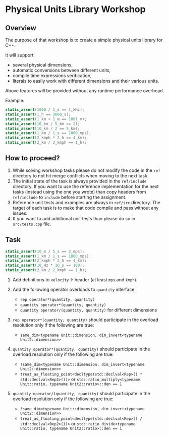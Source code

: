 # Physical Units Library Workshop

## Overview

The purpose of that workshop is to create a simple physical units library for C++.

It will support:
- several physical dimensions,
- automatic conversions between different units,
- compile time expressions verification,
- literals to easily work with different dimensions and their various units.

Above features will be provided without any runtime performance overhead.

Example:

```cpp
static_assert(1000 / 1_s == 1_kHz);
static_assert(1_h == 3600_s);
static_assert(1_km + 1_m == 1001_m);
static_assert(10_km / 5_km == 2);
static_assert(10_km / 2 == 5_km);
static_assert(1_km / 1_s == 1000_mps);
static_assert(2_kmph * 2_h == 4_km);
static_assert(2_km / 2_kmph == 1_h);
```


## How to proceed?

1. While solving workshop tasks please do not modify the code in the `ref` directory to not hit
   merge conflicts when moving to the next task.
2. The initial state of the task is always provided in the `ref/include` directory. If you want to
   use the reference implementation for the next tasks (instead using the one you wrote) than
   copy headers from `ref/include` to `include` before starting the assignment.
3. Reference unit tests and examples are always in `ref/src` directory. The target of each task is
   to make that code compile and pass without any issues. 
4. If you want to add additional unit tests than please do so in `src/tests.cpp` file.


## Task

```cpp
static_assert(10_m / 5_s == 2_mps);
static_assert(1_km / 1_s == 1000_mps);
static_assert(2_kmph * 2_h == 4_km);
static_assert(10_Hz * 10_s == 100);
static_assert(2_km / 2_kmph == 1_h);
```

1. Add definitions to `velocity.h` header (at least `mps` and `kmph`).

2. Add the following operator overloads to `quantity` interface
    - `rep operator*(quantity, quantity)`
    - `quantity operator*(quantity, quantity)`
    - `quantity operator/(quantity, quantity)`
   for different dimensions

3. `rep operator*(quantity, quantity)` should participate in the overload resolution only if
    the following are true:
    - `same_dim<typename Unit::dimension, dim_invert<typename Unit2::dimension>>`

4. `quantity operator*(quantity, quantity)` should participate in the overload resolution only if
    the following are true:
    - `!same_dim<typename Unit::dimension, dim_invert<typename Unit2::dimension>>`
    - `treat_as_floating_point<decltype(std::declval<Rep>() * std::declval<Rep2>())>` or
        `std::ratio_multiply<typename Unit::ratio, typename Unit2::ratio>::den == 1`

5. `quantity operator/(quantity, quantity)` should participate in the overload resolution only if
    the following are true:
    - `!same_dim<typename Unit::dimension, dim_invert<typename Unit2::dimension>>`
    - `treat_as_floating_point<decltype(std::declval<Rep>() / std::declval<Rep2>())>` or
        `std::ratio_divide<typename Unit::ratio, typename Unit2::ratio>::den == 1`
